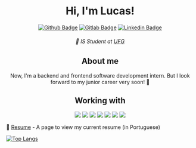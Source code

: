 <div align="center">
  <h1>Hi, I'm Lucas!</h1>
  
[![Github Badge](https://img.shields.io/badge/github%20-%23323330.svg?&style=for-the-badge&logo=github&logoColor=white&color=black&link=https://github.com/lucaspmatos)](https://github.com/lucaspmatos)
[![Gitlab Badge](https://img.shields.io/badge/gitlab%20-%23323330.svg?&style=for-the-badge&logo=gitlab&logoColor=white&color=purple&link=https://gitlab.com/lucaspmatos)](https://gitlab.com/lucaspmatos)
[![Linkedin Badge](https://img.shields.io/badge/linkedin%20-%23323330.svg?&style=for-the-badge&logo=linkedin&logoColor=white&color=blue&link=https://br.linkedin.com/in/lucaspmatos/)](https://br.linkedin.com/in/lucaspmatos/)

###### :closed_book: IS Student at [UFG](https://ufg.br)

## About me
Now, I'm a backend and frontend software development intern. But I look forward to my junior career very soon! :pray:

## Working with
![](https://img.shields.io/badge/html5%20-%23323330.svg?&style=for-the-badge&logo=html5&logoColor=white&color=orange)
![](https://img.shields.io/badge/css3%20-%23323330.svg?&style=for-the-badge&logo=css3&logoColor=white&color=blue)
![](https://img.shields.io/badge/javascript%20-%23323330.svg?&style=for-the-badge&logo=javascript&logoColor=black&color=ffe05d)
![](https://img.shields.io/badge/jquery%20-%23323330.svg?&style=for-the-badge&logo=jquery&logoColor=white&color=darkblue)
![](https://img.shields.io/badge/node.js%20-%23323330.svg?&style=for-the-badge&logo=node.js&logoColor=white&color=darkgreen)
![](https://img.shields.io/badge/bootstrap%20-%23323330.svg?&style=for-the-badge&logo=bootstrap&logoColor=white&color=blueviolet)
![](https://img.shields.io/badge/mysql%20-%23323330.svg?&style=for-the-badge&logo=mysql&logoColor=white&color=brown)
</div>

:scroll: [Resume](https://lucaspmatos.github.io/my-digital-resume/) - A page to view my current resume (in Portuguese)

[![Top Langs](https://github-readme-stats.vercel.app/api/top-langs/?username=lucaspmatos&layout=compact&show_icons=true&title_color=000000&icon_color=5C2DAE)](https://github.com/anuraghazra/github-readme-stats)
